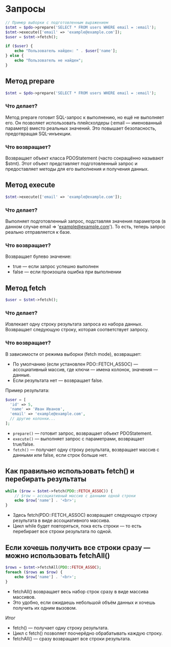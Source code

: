 # Запросы
```php
// Пример выборки с подготовленным выражением
$stmt = $pdo->prepare('SELECT * FROM users WHERE email = :email');
$stmt->execute(['email' => 'example@example.com']);
$user = $stmt->fetch();

if ($user) {
    echo "Пользователь найден: " . $user['name'];
} else {
    echo "Пользователь не найден";
}
```

## Метод prepare
```php
$stmt = $pdo->prepare('SELECT * FROM users WHERE email = :email');
```

### Что делает?
Метод prepare готовит SQL-запрос к выполнению, но ещё не выполняет его. Он позволяет использовать плейсхолдеры (:email — именованный параметр) вместо реальных значений. Это повышает безопасность, предотвращая SQL-инъекции.

### Что возвращает?
Возвращает объект класса PDOStatement (часто сокращённо называют $stmt). Этот объект представляет подготовленный запрос и предоставляет методы для его выполнения и получения данных.

## Метод execute
```php
$stmt->execute(['email' => 'example@example.com']);
```

### Что делает?
Выполняет подготовленный запрос, подставляя значения параметров (в данном случае email => 'example@example.com'). То есть, теперь запрос реально отправляется к базе.

### Что возвращает?
Возвращает булево значение:
- true — если запрос успешно выполнен
- false — если произошла ошибка при выполнении

## Метод fetch
```php
$user = $stmt->fetch();
```

### Что делает?
Извлекает одну строку результата запроса из набора данных. Возвращает следующую строку, которая соответствует запросу.

### Что возвращает?
В зависимости от режима выборки (fetch mode), возвращает:
- По умолчанию (если установлен PDO::FETCH_ASSOC) — ассоциативный массив, где ключи — имена колонок, значения — данные. 
- Если результата нет — возвращает false.

Пример результата:
```php
$user = [
  'id' => 5,
  'name' => 'Иван Иванов',
  'email' => 'example@example.com',
  // другие колонки...
];
```

- `prepare()` — готовит запрос, возвращает объект PDOStatement.
- `execute()` — выполняет запрос с параметрами, возвращает true/false.
- `fetch()` — получает одну строку результата, возвращает массив с данными или false, если строк больше нет.

## Как правильно использовать fetch() и перебирать результаты
```php
while ($row = $stmt->fetch(PDO::FETCH_ASSOC)) {
    // $row — ассоциативный массив с данными одной строки
    echo $row['name'] . '<br>';
}
```

- Здесь fetch(PDO::FETCH_ASSOC) возвращает следующую строку результата в виде ассоциативного массива.
- Цикл while будет повторяться, пока есть строки — то есть перебирает все строки результата по одной.

## Если хочешь получить все строки сразу — можно использовать fetchAll()
```php
$rows = $stmt->fetchAll(PDO::FETCH_ASSOC);
foreach ($rows as $row) {
    echo $row['name'] . '<br>';
}
```

- fetchAll() возвращает весь набор строк сразу в виде массива массивов.
- Это удобно, если ожидаешь небольшой объём данных и хочешь получить их одним вызовом.

Итог
- fetch() — получает одну строку результата.
- Цикл с fetch() позволяет поочерёдно обрабатывать каждую строку.
- fetchAll() — сразу возвращает все строки результата.
